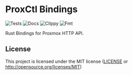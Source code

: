 # ProxCtl Bindings
![Tests](https://github.com/spiperac/proxctl-bindings/actions/workflows/ci.yml/badge.svg?branch=main&event=push&job=test)
![Docs](https://github.com/spiperac/proxctl-bindings/actions/workflows/ci.yml/badge.svg?branch=main&event=push&job=doc)
![Clippy](https://github.com/spiperac/proxctl-bindings/actions/workflows/ci.yml/badge.svg?branch=main&event=push&job=clippy)
![Fmt](https://github.com/spiperac/proxctl-bindings/actions/workflows/ci.yml/badge.svg?branch=main&event=push&job=fmt)


Rust Bindings for Proxmox HTTP API.

## License

This project is licensed under the MIT license ([LICENSE] or <http://opensource.org/licenses/MIT>)

[LICENSE]: ./LICENSE
